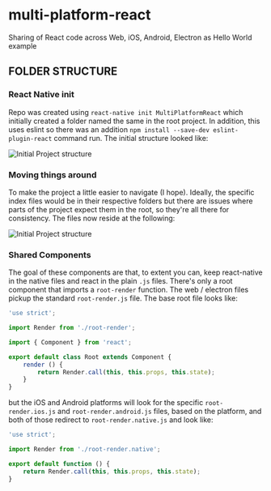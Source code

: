 # multi-platform-react
Sharing of React code across Web, iOS, Android, Electron as Hello World example

## FOLDER STRUCTURE

### React Native init

Repo was created using `react-native init MultiPlatformReact` which initially
created a folder named the same in the root project. In addition, this uses
eslint so there was an addition `npm install --save-dev eslint-plugin-react`
command run. The initial structure looked like:

![Initial Project structure](https://github.com/gfogle/multi-platform-react/blob/master/readme/initial-project.png)

### Moving things around

To make the project a little easier to navigate (I hope). Ideally, the specific
index files would be in their respective folders but there are issues where parts
of the project expect them in the root, so they're all there for consistency.
The files now reside at the following:

![Initial Project structure](https://github.com/gfogle/multi-platform-react/blob/master/readme/move-things.png)

### Shared Components

The goal of these components are that, to extent you can, keep react-native
in the native files and react in the plain `.js` files. There's only a root
component that imports a `root-render` function. The web / electron files
pickup the standard `root-render.js` file. The base root file looks like:

```javascript
'use strict';

import Render from './root-render';

import { Component } from 'react';

export default class Root extends Component {
	render () {
		return Render.call(this, this.props, this.state);
	}
}
```

but the iOS and Android platforms will look for the specific `root-render.ios.js`
and `root-render.android.js` files, based on the platform, and both of those
redirect to `root-render.native.js` and look like:

```javascript
'use strict';

import Render from './root-render.native';

export default function () {
	return Render.call(this, this.props, this.state);
}
```
